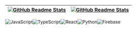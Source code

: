 |  <a href="https://github.com/anuraghazra/github-readme-stats"><img align="center" src="https://github-readme-stats.vercel.app/api?username=GalymNus&count_private=true&show_icons=true&theme=highcontrast&include_all_commits=true&hide_border=true" alt="GitHub Readme Stats" /></a> | <a href="https://github.com/anuraghazra/github-readme-stats"><img align="center" src="https://github-readme-stats.vercel.app/api/top-langs/?username=GalymNus&layout=compact&theme=highcontrast&hide_border=true" alt="GitHub Readme Stats" /></a> |
| ------------- | ------------- |

![JavaScript](https://img.shields.io/badge/javascript-%23323330.svg?style=for-the-badge&logo=javascript&logoColor=%23F7DF1E)![TypeScript](https://img.shields.io/badge/typescript-%23007ACC.svg?style=for-the-badge&logo=typescript&logoColor=white)![React](https://img.shields.io/badge/react-%2320232a.svg?style=for-the-badge&logo=react&logoColor=%2361DAFB)![Python](https://img.shields.io/badge/python-3670A0?style=for-the-badge&logo=python&logoColor=ffdd54)![Firebase](https://img.shields.io/badge/Firebase-039BE5?style=for-the-badge&logo=Firebase&logoColor=white)
